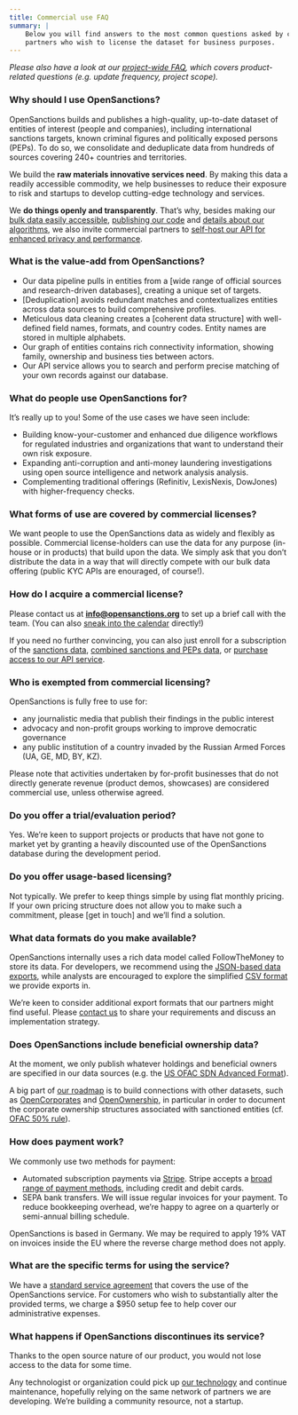 ```yaml
---
title: Commercial use FAQ
summary: |
    Below you will find answers to the most common questions asked by commercial
    partners who wish to license the dataset for business purposes.
---
```


*Please also have a look at our [project-wide FAQ](/docs/api/), which covers product-related questions (e.g. update frequency, project scope).*

### Why should I use OpenSanctions?

OpenSanctions builds and publishes a high-quality, up-to-date dataset of entities of interest (people and companies), including international sanctions targets, known criminal figures and politically exposed persons (PEPs). To do so, we consolidate and deduplicate data from hundreds of sources covering 240+ countries and territories.

We build the **raw materials innovative services need**. By making this data a readily accessible commodity, we help businesses to reduce their exposure to risk and startups to develop cutting-edge technology and services.

We **do things openly and transparently**. That’s why, besides making our [bulk data easily accessible](/docs/usage/), [publishing our code](https://github.com/opensanctions/opensanctions) and [details about our algorithms](/matcher/), we also invite commercial partners to [self-host our API for enhanced privacy and performance](/docs/self-hosted/).

### What is the value-add from OpenSanctions?

* Our data pipeline pulls in entities from a [wide range of official sources and research-driven databases], creating a unique set of targets.
* [Deduplication] avoids redundant matches and contextualizes entities across data sources to build comprehensive profiles.
* Meticulous data cleaning creates a [coherent data structure] with well-defined field names, formats, and country codes. Entity names are stored in multiple alphabets.
* Our graph of entities contains rich connectivity information, showing family, ownership and business ties between actors.
* Our API service allows you to search and perform precise matching of your own records against our database.

### What do people use OpenSanctions for?

It’s really up to you! Some of the use cases we have seen include: 

* Building know-your-customer and enhanced due diligence workflows for regulated industries and organizations that want to understand their own risk exposure.
* Expanding anti-corruption and anti-money laundering investigations using open source intelligence and network analysis analysis.
* Complementing traditional offerings (Refinitiv, LexisNexis, DowJones) with higher-frequency checks. 

### What forms of use are covered by commercial licenses?

We want people to use the OpenSanctions data as widely and flexibly as possible. Commercial license-holders can use the data for any purpose (in-house or in products) that build upon the data. We simply ask that you don’t distribute the data in a way that will directly compete with our bulk data offering (public KYC APIs are enouraged, of course!).

### How do I acquire a commercial license?

Please contact us at **info@opensanctions.org** to set up a brief call with the team. (You can also [sneak into the calendar](https://calendly.com/flindenberg/opensanctions-intro) directly!)

If you need no further convincing, you can also just enroll for a subscription of the [sanctions data](https://buy.stripe.com/5kAdRNad3fmhg6ceV4), [combined sanctions and PEPs data](https://buy.stripe.com/14kfZV5WN8XT9HO28j), or [purchase access to our API service]().

### Who is exempted from commercial licensing?

OpenSanctions is fully free to use for: 

* any journalistic media that publish their findings in the public interest
* advocacy and non-profit groups working to improve democratic governance
* any public institution of a country invaded by the Russian Armed Forces (UA, GE, MD, BY, KZ).

Please note that activities undertaken by for-profit businesses that do not directly generate revenue (product demos, showcases) are considered commercial use, unless otherwise agreed.

### Do you offer a trial/evaluation period?

Yes. We’re keen to support projects or products that have not gone to market yet by granting a heavily discounted use of the OpenSanctions database during the development period. 

### Do you offer usage-based licensing?

Not typically. We prefer to keep things simple by using flat monthly pricing. If your own pricing structure does not allow you to make such a commitment, please [get in touch] and we’ll find a solution.

### What data formats do you make available?

OpenSanctions internally uses a rich data model called FollowTheMoney to store its data. For developers, we recommend using the [JSON-based data exports](/docs/usage/#entities.ftm.json), while analysts are encouraged to explore the simplified [CSV format](/docs/usage/#targets.simple.csv) we provide exports in.

We’re keen to consider additional export formats that our partners might find useful. Please [contact us](/contact/) to share your requirements and discuss an implementation strategy.

### Does OpenSanctions include beneficial ownership data?

At the moment, we only publish whatever holdings and beneficial owners are specified in our data sources (e.g. the [US OFAC SDN Advanced Format](https://home.treasury.gov/policy-issues/financial-sanctions/specially-designated-nationals-list-data-formats-data-schemas)).

A big part of [our roadmap](/articles/2022-03-14-future-project/) is to build connections with other datasets, such as [OpenCorporates](https://opencorporates.com/) and [OpenOwnership](https://register.openownership.org/), in particular in order to document the corporate ownership structures associated with sanctioned entities (cf. [OFAC 50% rule](https://home.treasury.gov/system/files/126/licensing_guidance.pdf)). 

### How does payment work?

We commonly use two methods for payment:

* Automated subscription payments via [Stripe](https://stripe.com/). Stripe accepts a [broad range of payment methods](https://stripe.com/global), including credit and debit cards.
* SEPA bank transfers. We will issue regular invoices for your payment. To reduce bookkeeping overhead, we’re happy to agree on a quarterly or semi-annual billing schedule.

OpenSanctions is based in Germany. We may be required to apply 19% VAT on invoices inside the EU where the reverse charge method does not apply.

### What are the specific terms for using the service?

We have a [standard service agreement](https://docs.google.com/document/d/1uLEXJOH-27WENEiDAUlcfbAClkT3Ul08Y6kR1h6V4WE/edit) that covers the use of the OpenSanctions service. For customers who wish to substantially alter the provided terms, we charge a $950 setup fee to help cover our administrative expenses.

### What happens if OpenSanctions discontinues its service?

Thanks to the open source nature of our product, you would not lose access to the data for some time.

Any technologist or organization could pick up [our technology](https://github.com/opensanctions/opensanctions) and continue maintenance, hopefully relying on the same network of partners we are developing. We’re building a community resource, not a startup.

